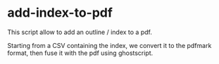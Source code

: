 # add-index-to-pdf

This script allow to add an outline / index to a pdf. 

Starting from a CSV containing the index, we convert it to the pdfmark format, then fuse it with the pdf using ghostscript.
